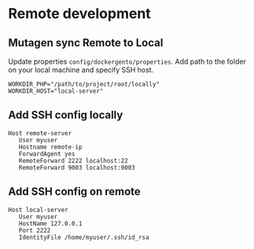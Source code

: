 # Remote development

## Mutagen sync Remote to Local

Update properties `config/dockergento/properties`. Add path to the folder on your local machine and specify SSH host.

```
WORKDIR_PHP="/path/to/project/root/locally"
WORKDIR_HOST="local-server"
```

## Add SSH config locally

```
Host remote-server
   User myuser
   Hostname remote-ip
   ForwardAgent yes
   RemoteForward 2222 localhost:22
   RemoteForward 9003 localhost:9003
```

## Add SSH config on remote
	
```
Host local-server
   User myuser
   HostName 127.0.0.1
   Port 2222
   IdentityFile /home/myuser/.ssh/id_rsa
```
	
	
